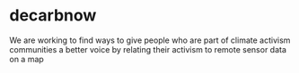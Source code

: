 # decarbnow
We are working to find ways to give people who are part of climate activism communities a better voice by relating their activism to remote sensor data on a map
